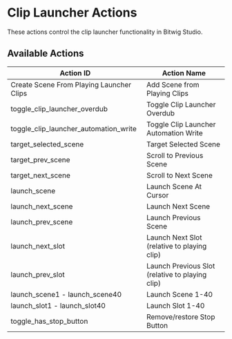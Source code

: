 # Clip Launcher Actions

These actions control the clip launcher functionality in Bitwig Studio.

## Available Actions

| Action ID                                    | Action Name                                               |
| -------------------------------------------- | --------------------------------------------------------- |
| Create Scene From Playing Launcher Clips     | Add Scene from Playing Clips                              |
| toggle_clip_launcher_overdub                 | Toggle Clip Launcher Overdub                              |
| toggle_clip_launcher_automation_write        | Toggle Clip Launcher Automation Write                     |
| target_selected_scene                        | Target Selected Scene                                     |
| target_prev_scene                            | Scroll to Previous Scene                                  |
| target_next_scene                            | Scroll to Next Scene                                      |
| launch_scene                                 | Launch Scene At Cursor                                    |
| launch_next_scene                            | Launch Next Scene                                         |
| launch_prev_scene                            | Launch Previous Scene                                     |
| launch_next_slot                             | Launch Next Slot (relative to playing clip)               |
| launch_prev_slot                             | Launch Previous Slot (relative to playing clip)           |
| launch_scene1 - launch_scene40               | Launch Scene 1-40                                         |
| launch_slot1 - launch_slot40                 | Launch Slot 1-40                                          |
| toggle_has_stop_button                       | Remove/restore Stop Button                                |

